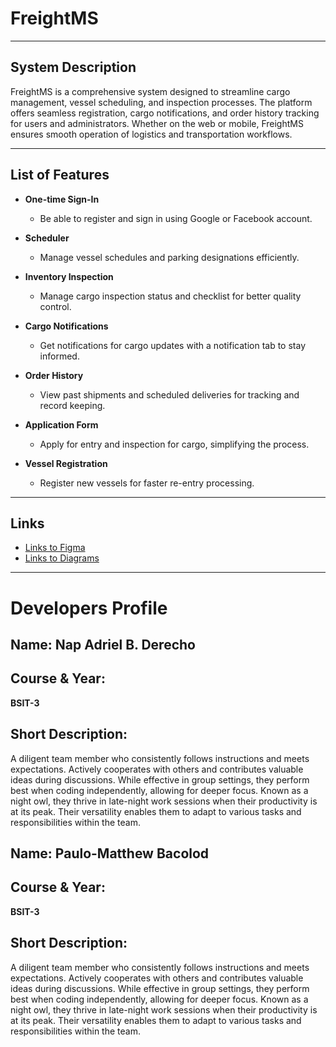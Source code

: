 # FreightMS

---

## System Description

FreightMS is a comprehensive system designed to streamline cargo management, vessel scheduling, and inspection processes. The platform offers seamless registration, cargo notifications, and order history tracking for users and administrators. Whether on the web or mobile, FreightMS ensures smooth operation of logistics and transportation workflows.

---

## List of Features

- **One-time Sign-In**  
  - Be able to register and sign in using Google or Facebook account.

- **Scheduler**  
  - Manage vessel schedules and parking designations efficiently.

- **Inventory Inspection**  
  - Manage cargo inspection status and checklist for better quality control.

- **Cargo Notifications**  
  - Get notifications for cargo updates with a notification tab to stay informed.

- **Order History**  
  - View past shipments and scheduled deliveries for tracking and record keeping.

- **Application Form**  
  - Apply for entry and inspection for cargo, simplifying the process.

- **Vessel Registration**  
  - Register new vessels for faster re-entry processing.

---

## Links

- [Links to Figma](#)
- [Links to Diagrams](#)

---

# Developers Profile

## Name: **Nap Adriel B. Derecho**


## Course & Year:
**BSIT-3**

## Short Description:
A diligent team member who consistently follows instructions and meets expectations. Actively cooperates with others and contributes valuable ideas during discussions. While effective in group settings, they perform best when coding independently, allowing for deeper focus. Known as a night owl, they thrive in late-night work sessions when their productivity is at its peak. Their versatility enables them to adapt to various tasks and responsibilities within the team.


## Name: **Paulo-Matthew Bacolod**


## Course & Year:
**BSIT-3**

## Short Description:
A diligent team member who consistently follows instructions and meets expectations. Actively cooperates with others and contributes valuable ideas during discussions. While effective in group settings, they perform best when coding independently, allowing for deeper focus. Known as a night owl, they thrive in late-night work sessions when their productivity is at its peak. Their versatility enables them to adapt to various tasks and responsibilities within the team.

